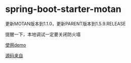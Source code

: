 # spring-boot-starter-motan

更新MOTAN版本到1.1.0，更新PARENT版本到1.5.9.RELEASE

提醒一下，本地调试一定要关闭防火墙

[使用demo](https://github.com/ll/spring-boot-motan-demo)

[源码来自](https://github.com/chenxing2)
